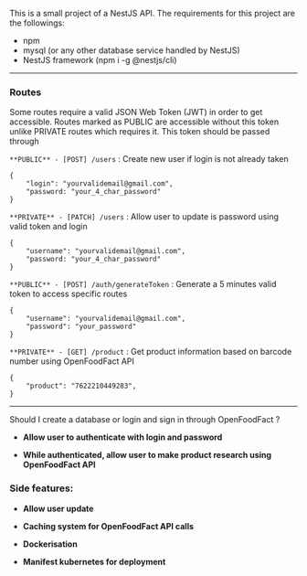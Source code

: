 This is a small project of a NestJS API.
The requirements for this project are the followings:

- npm
- mysql (or any other database service handled by NestJS)
- NestJS framework (npm i -g @nestjs/cli)

-----

### **Routes**

Some routes require a valid JSON Web Token (JWT) in order to get accessible.
Routes marked as PUBLIC are accessible without this token unlike PRIVATE routes which requires it.
This token should be passed through 

`**PUBLIC** - [POST] /users` : Create new user if login is not already taken
```
{
    "login": "yourvalidemail@gmail.com",
    "password: "your_4_char_password"
}
```

`**PRIVATE** - [PATCH] /users` : Allow user to update is password using valid token and login
```
{
    "username": "yourvalidemail@gmail.com",
    "password: "your_4_char_password"
}
```

`**PUBLIC** - [POST] /auth/generateToken` : Generate a 5 minutes valid token to access specific routes
```
{
    "username": "yourvalidemail@gmail.com",
    "password": "your_password"
}
```

`**PRIVATE** - [GET] /product` : Get product information based on barcode number using OpenFoodFact API
```
{
    "product": "7622210449283",
}
```

-----

 Should I create a database or login and sign in through OpenFoodFact ?
 
 - **Allow user to authenticate with login and password**

 - **While authenticated, allow user to make product research using OpenFoodFact API**


### Side features:

- **Allow user update**

- **Caching system for OpenFoodFact API calls**

- **Dockerisation**

- **Manifest kubernetes for deployment**